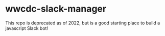 # wwcdc-slack-manager

This repo is deprecated as of 2022, but is a good starting place to build a javascript Slack bot!

